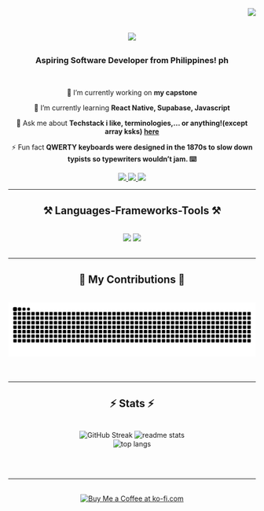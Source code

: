 <img align="right" src="https://visitor-badge.laobi.icu/badge?page_id=Mikaffeine.Mikaffeine" />

<h1 align="center">
    <img src="https://readme-typing-svg.herokuapp.com/?font=Righteous&size=35&center=true&vCenter=true&width=500&height=70&duration=4000&lines=Hello+There!+👋;+I'm+Mikaffeine!;" />
</h1>

<h3 align="center">Aspiring Software Developer from Philippines! ph</h3>

<br/>

<div align="center">
 
 🔭 I’m currently working on **my capstone**
 
 🌱 I’m currently learning **React Native, Supabase, Javascript**

💬 Ask me about **Techstack i like, terminologies,... or anything!(except array ksks) [here](https://github.com/Mikaffeine/Mikaffeine/issues)**

⚡ Fun fact **QWERTY keyboards were designed in the 1870s to slow down typists so typewriters wouldn’t jam. ⌨️**

 </div>
 
<div align="center"> 
  <a href="mailto:mikebayot25@gmail.com">
    <img src="https://img.shields.io/badge/Gmail-333333?style=for-the-badge&logo=gmail&logoColor=red" />
  </a>
  <a href="https://linkedin.com/in/mike-bayot-61354b241" target="_blank">
    <img src="https://img.shields.io/badge/LinkedIn-0077B5?style=for-the-badge&logo=linkedin&logoColor=white" target="_blank" />
  </a>
  <a href="https://github.com/Mikaffeine" target="_blank">
     <img src="https://img.shields.io/badge/Portfolio-FF5722?style=for-the-badge&logo=todoist&logoColor=white" target="_blank" /> <!-- sqlite, safari, google-chrome are other good icon options -->
  </a>
</div>

 <hr/>
 
<h2 align="center">⚒️ Languages-Frameworks-Tools ⚒️</h2>
<br/>
<div align="center">
    <img src="https://skillicons.dev/icons?i=react,bootstrap,html,css,vscode,github,figma,notion,tailwind" />
    <img src="https://skillicons.dev/icons?i=git,nodejs,javascript,typescript,supabase,java,mysql" /><br>
</div>

<br/>
<hr/>

<div align="center">
  <h2>🐍 My Contributions 🐍</h2>
  <br>
  <img alt="snake eating my contributions" src="https://raw.githubusercontent.com/Mikaffeine/Mikaffeine/output/github-contribution-grid-snake.svg" />
  <br/><br/><br/>
</div>

<hr/>

<h2 align="center">⚡ Stats ⚡</h2>
<br>
<div align=center>
  <img width=390 src="https://streak-stats.demolab.com/?user=Mikaffeine&theme=tokyonight&count_private=true&border_radius=10" alt="GitHub Streak"/>
  <img width=390 src="https://github-readme-stats.vercel.app/api?username=Mikaffeine&count_private=true&show_icons=true&theme=react&rank_icon=github&border_radius=10" alt="readme stats" />
  <br/>
  <img width=325 align="center" src="https://github-readme-stats-theta-one-97.vercel.app/api/top-langs/?username=Mikaffeine&langs_count=8&layout=compact&theme=react&border_radius=10&size_weight=0.5&count_weight=0.5&exclude_repo=github-readme-stats" alt="top langs" />
</div>

<br/><br/>

<hr/>

<br/>

<div align="center">
<a href='https://ko-fi.com/Mikaffeine' target='_blank'><img height='64' style='border:0px;height:64px;' src='https://storage.ko-fi.com/cdn/kofi1.png?v=3' border='0' alt='Buy Me a Coffee at ko-fi.com' /></a>
</div>

<br/>
